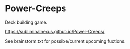 # Power-Creeps
Deck building game.

https://subliminalnexus.github.io/Power-Creeps/

See brainstorm.txt for possible/current upcoming fuctions.